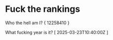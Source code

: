 # Fuck the rankings

Who the hell am I?
{ 12258410 }

What fucking year is it?
[ 2025-03-23T10:40:00Z ]
